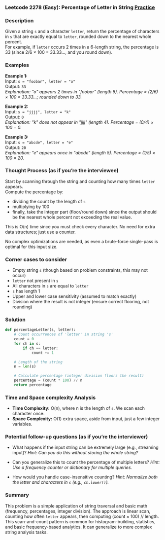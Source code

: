### Leetcode 2278 (Easy): Percentage of Letter in String [Practice](https://leetcode.com/problems/percentage-of-letter-in-string)

### Description  
Given a string `s` and a character `letter`, return the percentage of characters in `s` that are exactly equal to `letter`, rounded down to the nearest whole percent.  
For example, if `letter` occurs 2 times in a 6-length string, the percentage is 33 (since 2/6 × 100 = 33.33..., and you round down).

### Examples  

**Example 1:**  
Input: `s = "foobar", letter = "o"`  
Output: `33`  
*Explanation: "o" appears 2 times in "foobar" (length 6). Percentage = (2/6) × 100 = 33.33...; rounded down to 33.*

**Example 2:**  
Input: `s = "jjjj", letter = "k"`  
Output: `0`  
*Explanation: "k" does not appear in "jjjj" (length 4). Percentage = (0/4) × 100 = 0.*

**Example 3:**  
Input: `s = "abcde", letter = "e"`  
Output: `20`  
*Explanation: "e" appears once in "abcde" (length 5). Percentage = (1/5) × 100 = 20.*

### Thought Process (as if you’re the interviewee)  
Start by scanning through the string and counting how many times `letter` appears.  
Compute the percentage by:  
- dividing the count by the length of `s`
- multiplying by 100  
- finally, take the integer part (floor/round down) since the output should be the nearest whole percent not exceeding the real value.

This is O(n) time since you must check every character. No need for extra data structures; just use a counter.

No complex optimizations are needed, as even a brute-force single-pass is optimal for this input size.

### Corner cases to consider  
- Empty string `s` (though based on problem constraints, this may not occur)
- `letter` not present in `s`
- All characters in `s` are equal to `letter`
- `s` has length 1
- Upper and lower case sensitivity (assumed to match exactly)
- Division where the result is not integer (ensure correct flooring, not rounding)

### Solution

```python
def percentageLetter(s, letter):
    # Count occurrences of 'letter' in string 's'
    count = 0
    for ch in s:
        if ch == letter:
            count += 1
    
    # Length of the string
    n = len(s)
    
    # Calculate percentage (integer division floors the result)
    percentage = (count * 100) // n
    return percentage
```

### Time and Space complexity Analysis  

- **Time Complexity:** O(n), where n is the length of `s`. We scan each character once.
- **Space Complexity:** O(1) extra space, aside from input, just a few integer variables.

### Potential follow-up questions (as if you’re the interviewer)  

- What happens if the input string can be extremely large (e.g., streaming input)?
  *Hint: Can you do this without storing the whole string?*

- Can you generalize this to count the percentage of multiple letters?
  *Hint: Use a frequency counter or dictionary for multiple queries.*

- How would you handle case-insensitive counting?
  *Hint: Normalize both the letter and characters in `s` (e.g., `ch.lower()`).*

### Summary
This problem is a simple application of string traversal and basic math (frequency, percentages, integer division). The approach is linear scan, counting how often `letter` appears, then computing (count × 100) // length.  
This scan-and-count pattern is common for histogram-building, statistics, and basic frequency-based analytics. It can generalize to more complex string analysis tasks.